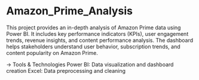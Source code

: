 # Amazon_Prime_Analysis

This project provides an in-depth analysis of Amazon Prime data using Power BI. It includes key performance indicators (KPIs), user engagement trends, revenue insights, and content performance analysis. The dashboard helps stakeholders understand user behavior, subscription trends, and content popularity on Amazon Prime.

-> Tools & Technologies
Power BI: Data visualization and dashboard creation
Excel: Data preprocessing and cleaning
